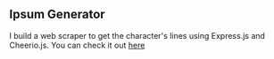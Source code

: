 ## Ipsum Generator

I build a web scraper to get the character's lines using Express.js and Cheerio.js. You can check it out [here](https://github.com/japamat/daria-scraper/blob/master/dariaScraper.js)  